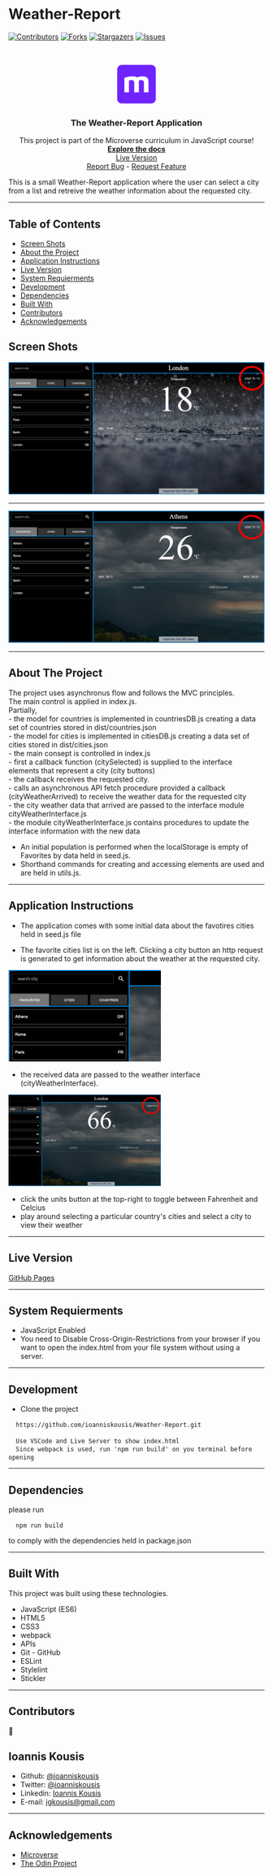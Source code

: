 # Weather-Report

<!--
*** Thanks for checking out this README Template. If you have a suggestion that would
*** make this better, please fork the repo and create a pull request or simply open
*** an issue with the tag "enhancement".
*** Thanks again! Now go create something AMAZING! :D
-->

<!-- PROJECT SHIELDS -->
<!--
*** I'm using markdown "reference style" links for readability.
*** Reference links are enclosed in brackets [ ] instead of parentheses ( ).
*** See the bottom of this document for the declaration of the reference variables
*** for contributors-url, forks-url, etc. This is an optional, concise syntax you may use.
*** https://www.markdownguide.org/basic-syntax/#reference-style-links
-->

[![Contributors][contributors-shield]][contributors-url]
[![Forks][forks-shield]][forks-url]
[![Stargazers][stars-shield]][stars-url]
[![Issues][issues-shield]][issues-url]

<!-- PROJECT LOGO -->
<br />
<p align="center">
  <a href="https://github.com/ioanniskousis/Weather-Report">
    <img src="resources/images/microverse.png" alt="Microverse Logo" width="80" height="80">
  </a>
  
  <h3 align="center">The Weather-Report Application</h3>
  
  <p align="center">
    This project is part of the Microverse curriculum in JavaScript course!
    <br />
    <a href="https://github.com/ioanniskousis/Weather-Report"><strong>Explore the docs</strong></a>
    <br />
    <a href="https://ioanniskousis.github.io/Weather-Report/">Live Version</a>
    <br />
    <a href="https://github.com/ioanniskousis/Weather-Report/issues">Report Bug</a>
    <span> - </span>
    <a href="https://github.com/ioanniskousis/Weather-Report/issues">Request Feature</a>
  </p>
</p>

This is a small Weather-Report application where the user can select a city from a list and retreive the weather information about the requested city.

<hr />

<!-- TABLE OF CONTENTS -->

## Table of Contents

- [Screen Shots](#screen-shots)
- [About the Project](#about-the-project)
- [Application Instructions](#application-instructions)
- [Live Version](#live-version)
- [System Requierments](#system-requierments)
- [Development](#development)
- [Dependencies](#dependencies)
- [Built With](#built-with)
- [Contributors](#contributors)
- [Acknowledgements](#acknowledgements)

## Screen Shots  
<img src="resources/images/wr-rain.png" alt="wr-rain.png">
<hr />
<img src="resources/images/wr-clouds.png" alt="wr-clouds.png">
<hr />
<!-- ABOUT THE PROJECT -->

## About The Project  

  The project uses asynchronus flow and follows the MVC principles.  
  The main control is applied in index.js.  
  Partially,  
    - the model for countries is implemented in countriesDB.js creating a data set of countries stored in dist/countries.json  
    - the model for cities is implemented in citiesDB.js creating a data set of cities stored in dist/cities.json   
    - the main consept is controlled in index.js  
      - first a callback function (citySelected) is supplied to the interface elements that represent a city (city buttons)  
      - the callback receives the requested city.  
      - calls an asynchronous API fetch procedure provided a callback (cityWeatherArrived) to receive the weather data for the requested city  
      - the city weather data that arrived are passed to the interface module cityWeatherInterface.js   
    - the module cityWeatherInterface.js contains procedures to update the interface information with the new data  

  * An initial population is performed when the localStorage is empty of Favorites by data held in seed.js.  
  * Shorthand commands for creating and accessing elements are used and are held in utils.js.  

<hr/>

<!-- ABOUT THE PROJECT -->

## Application Instructions  

  * The application comes with some initial data about the favotires cities held in seed.js file  

  * The favorite cities list is on the left. Clicking a city button  an http request is generated to get information about the weather at the requested city.  

  <img src="resources/images/favourites.png" alt="favourites" width="300" height="180"></img>

  * the received data are passed to the weather interface (cityWeatherInterface).  

  <img src="resources/images/weather.png" alt="weather.png" width="300" height="180"></img>

  * click the units button at the top-right to toggle between Fahrenheit and Celcius  
  * play around selecting a particular country's cities and select a city to view their weather  

<hr/>

## Live Version

[GitHub Pages](https://ioanniskousis.github.io/Weather-Report/)

<hr/>

## System Requierments

  - JavaScript Enabled  
  - You need to Disable Cross-Origin-Restrictions from your browser if you want to open the index.html from your file system without using a server.  

<hr/>

## Development
  * Clone the project
  ```
    https://github.com/ioanniskousis/Weather-Report.git
    
    Use VSCode and Live Server to show index.html
    Since webpack is used, run 'npm run build' on you terminal before opening
  ``` 
<hr/>

## Dependencies

  please run
  ```
    npm run build
  ```
  to comply with the dependencies held in package.json
<hr/>

## Built With

This project was built using these technologies.

  - JavaScript (ES6)
  - HTML5
  - CSS3
  - webpack
  - APIs
  - Git - GitHub
  - ESLint
  - Stylelint
  - Stickler

<hr/>

<!-- CONTACT -->

## Contributors

:bust_in_silhouette:
​
## Ioannis Kousis

- Github: [@ioanniskousis](https://github.com/ioanniskousis)
- Twitter: [@ioanniskousis](https://twitter.com/ioanniskousis)
- Linkedin: [Ioannis Kousis](https://www.linkedin.com/in/jgkousis)
- E-mail: jgkousis@gmail.com
​
<hr/>
<!-- ACKNOWLEDGEMENTS -->

## Acknowledgements

  - [Microverse](https://www.microverse.org/)
  - [The Odin Project](https://www.theodinproject.com/)


<!-- MARKDOWN LINKS & IMAGES -->
<!-- https://www.markdownguide.org/basic-syntax/#reference-style-links -->

[contributors-shield]: https://img.shields.io/github/contributors/ioanniskousis/Weather-Report.svg?style=flat-square
[contributors-url]: https://github.com/ioanniskousis/Weather-Report/graphs/contributors
[forks-shield]: https://img.shields.io/github/forks/ioanniskousis/Weather-Report.svg?style=flat-square
[forks-url]: https://github.com/ioanniskousis/Weather-Report/network/members
[stars-shield]: https://img.shields.io/github/stars/ioanniskousis/Weather-Report.svg?style=flat-square
[stars-url]: https://github.com/ioanniskousis/Weather-Report/stargazers
[issues-shield]: https://img.shields.io/github/issues/ioanniskousis/Weather-Report.svg?style=flat-square
[issues-url]: https://github.com/ioanniskousis/Weather-Report/issues

